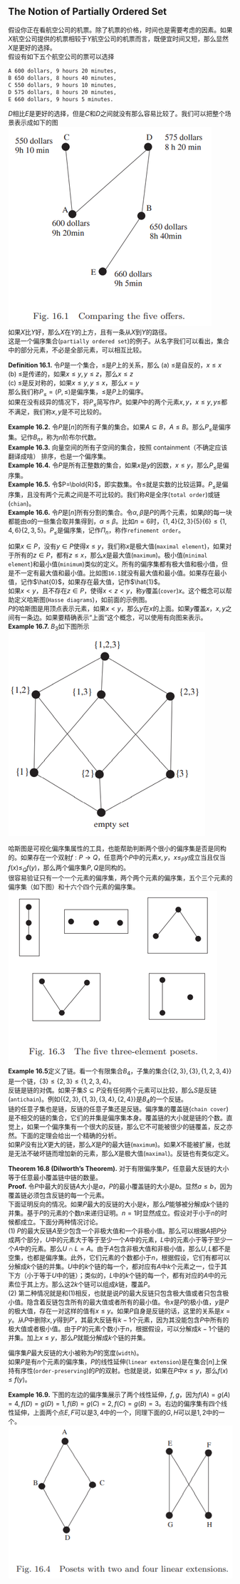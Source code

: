 ##  The Notion of Partially Ordered Set
假设你正在看航空公司的机票。除了机票的价格，时间也是需要考虑的因素。如果$X$航空公司提供的机票相较于$Y$航空公司的机票而言，既便宜时间又短，那么显然$X$是更好的选择。  
假设有如下五个航空公司的票可以选择
```
A 600 dollars, 9 hours 20 minutes,
B 650 dollars, 8 hours 40 minutes,
C 550 dollars, 9 hours 10 minutes,
D 575 dollars, 8 hours 20 minutes,
E 660 dollars, 9 hours 5 minutes.
```
$D$相比$E$是更好的选择，但是$C$和$D$之间就没有那么容易比较了。我们可以把整个场景表示成如下的图  
![](1601.png)  
如果$X$比$Y$好，那么$X$在$Y$的上方，且有一条从$X$到$Y$的路径。  
这是一个偏序集合(`partially ordered set`)的例子。从名字我们可以看出，集合中的部分元素，不必是全部元素，可以相互比较。

**Definition 16.1.** 令$P$是一个集合，$\leq$是$P$上的关系，那么
(a) $\leq$是自反的，$x\leq x$  
(b) $\leq$是传递的，如果$x\leq y, y\leq z$，那么$x\leq z$  
(c) $\leq$是反对称的，如果$x\leq y, y\leq x$，那么$x=y$  
那么我们称$P_\leq =(P,\leq)$是偏序集，$\leq$是$P$上的偏序。  
如果在没有歧异的情况下，将$P_\leq$简写作$P$。如果$P$中的两个元素$x,y$，$x\leq y, y\leq$都不满足，我们称$x,y$是不可比较的。

**Example 16.2.** 令$P$是$[n]$的所有子集的集合。如果$A\subseteq B$，$A\leq B$。那么$P_\leq$是偏序集。记作$B_n$，称为$n$阶布尔代数。  
**Example 16.3.** 向量空间的所有子空间的集合，按照 containment（不确定应该翻译成啥） 排序，也是一个偏序集。  
**Example 16.4.** 令$P$是所有正整数的集合，如果$x$是$y$的因数，$x\leq y$，那么$P_\leq$是偏序集。  
**Example 16.5.** 令$P=\bold{R}$，即实数集。令$\leq$就是实数的比较运算。$P_\leq$是偏序集，且没有两个元素之间是不可比较的。我们称$R$是全序(`total order`)或链(`chian`)。  
**Example 16.6.** 令$P$是$[n]$所有分割的集合。令$\alpha,\beta$是$P$的两个元素，如果$\beta$的每一块都能由$\alpha$的一些集合取并集得到，$\alpha\leq\beta$。比如$n=6$时，$\{1,4\}\{2,3\}\{5\}\{6\}\leq\{1,4,6\}\{2,3,5\}$。$P_\leq$是偏序集，记作$\Pi_n$，称作`refinement order`。

如果$x\in P$，没有$y\in P$使得$x\leq y$，我们称$x$是极大值(`maximal element`)，如果对于所有的$z\in P$，都有$z\leq x$，那么$x$是最大值(`maximum`)。极小值(`minimal element`)和最小值(`minimum`)类似的定义。所有的偏序集都有极大值和极小值，但是不一定有最大值和最小值。比如图`16.1`就没有最大值和最小值。如果存在最小值，记作$\hat{0}$，如果存在最大值，记作$\hat{1}$。  
如果$x< y$，且不存在$z\in P$，使得$x<z<y$，称$y$覆盖(`cover`)$x$。这个概念可以帮助定义哈斯图(`Hasse diagrams`)，如前面的示例图。  
$P$的哈斯图是用顶点表示元素，如果$x<y$，那么$y$在$x$的上面。如果$y$覆盖$x$，$x,y$之间有一条边。如果要精确表示“上面”这个概念，可以使用有向图来表示。  
**Example 16.7.** $B_3$如下图所示  
![](1602.png)

哈斯图是可视化偏序集属性的工具，也能帮助判断两个很小的偏序集是否是同构的。如果存在一个双射$f:P\to Q$，任意两个$P$中的元素$x,y$，$x\leq_P y$成立当且仅当$f(x)\leq_Q f(y)$，那么两个偏序集$P,Q$是同构的。  
很容易验证只有一个一个元素的偏序集，两个两个元素的偏序集，五个三个元素的偏序集（如下图）和十六个四个元素的偏序集。  
![](1603.png)  
**Example 16.5**定义了链。看一个有限集合$B_4$，子集的集合$\{\{2,3\},\{3\},\{1,2,3,4\}\}$是一个链，$\{3\}\leq\{2,3\}\leq\{1,2,3,4\}$。  
反链是链的对偶。如果子集$S\subseteq P$没有任何两个元素可以比较，那么$S$是反链(`antichain`)。例如$\{\{2,3\},\{1,3\},\{3,4\},\{2,4\}\}$是$B_4$的一个反链。  
链的任意子集也是链，反链的任意子集还是反链。偏序集的覆盖链(`chain cover`)是不相交的链的集合，它们的并集是偏序集本身。覆盖链的大小就是链的个数。直觉上，如果一个偏序集有一个很大的反链，那么它不可能被很少的链覆盖，反之亦然。下面的定理会给出一个精确的分析。  
如果$P$没有比$X$更大的链，那么$X$是$P$的最大链(`maximum`)。如果$X$不能被扩展，也就是无法不破坏链而增加新的元素，那么$X$是极大值(`maximal`)。反链也有类似定义。

**Theorem 16.8 (Dilworth’s Theorem).** 对于有限偏序集$P$，任意最大反链的大小等于任意最小覆盖链中链的数量。  
**Proof.** 令$P$中最大的反链$A$大小是$a$，$P$的最小覆盖链的大小是$b$。显然$a\leq b$，因为覆盖链必须包含反链的每一个元素。  
下面证明反向的情况。如果$P$最大的反链的大小是$k$，那么$P$能够被分解成$k$个链的并集。基于$P$的元素的个数$n$来递归证明。$n=1$时显然成立。假设对于小于$n$的时候都成立。下面分两种情况讨论。  
(1) $P$的最大反链$A$至少包含一个非极大值和一个非极小值。那么可以根据$A$把$P$分成两个部分，$U$中的元素大于等于至少一个$A$中的元素，$L$中的元素小于等于至少一个$A$中的元素。那么$U\cap L=A$。由于$A$包含非极大值和非极小值，那么$U,L$都不是空集，也都是偏序集。此外，它们元素的个数都小于$n$，根据假设，它们有都可以分解成$k$个链的并集。$U$中的$k$个链的每一个，都对应有$A$中$k$个元素之一，位于其下方（小于等于$U$中的链）；类似的，$L$中的$k$个链的每一个，都有对应的$A$中的元素位于其上方。那么这$2k$个链可以组成$k$链，覆盖$P$。  
(2) 第二种情况就是和(1)相反，也就是说$P$的最大反链只包含极大值或者只包含极小值。隐含着反链包含所有的最大值或者所有的最小值。令$x$是$P$的极小值，$y$是$P$的极大值，存在一对这样的值有$x\leq y$。如果$P$自身是反链的话，这里的关系是$x=y$。从$P$中删除$x,y$得到$P'$，其最大反链有$k-1$个元素，因为其没能包含$P$中所有的极大值或者极小值。由于$P'$的元素个数小于$n$，根据假设，可以分解成$k-1$个链的并集。加上$x\leq y$，那么$P$就能分解成$k$个链的并集。

偏序集$P$最大反链的大小被称为$P$的宽度(`width`)。  
如果$P$是有$n$个元素的偏序集，$P$的线性延伸(`linear extension`)是在集合$[n]$上保持有序性(`order-preserving`)的$P$的双射。也就是说，如果在$P$中$x\leq y$，那么$f(x)\leq f(y)$。

**Example 16.9.** 下图的左边的偏序集展示了两个线性延伸，$f,g$，因为$f(A)=g(A)=4,f(D)=g(D)=1,f(B)=g(C)=2,f(C)=g(B)=3$。右边的偏序集有四个线性延伸，上面两个点$E,F$可以是$3,4$中的一个，同理下面的$G,H$可以是$1,2$中的一个。  
![](1604.png)
